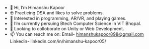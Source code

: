 - 👋 Hi, I’m Himanshu Kapoor
- 🤓 Practicing DSA and likes to solve problems.
- 👀 Interested in programming, AR/VR, and playing games. 
- 🌱 I’m currently persuing Btech Computer Science in VIT Bhopal.
- 💞️ Looking to colloborate on Unity or Web Development.
- 📫 You can reach me on:
      Email- himanshukapoor898@gmail.com
      Linkedin- linkedin.com/in/himanshu-kapoor05/

<!---
Hk0509/Hk0509 is a ✨ special ✨ repository because its `README.md` (this file) appears on your GitHub profile.
You can click the Preview link to take a look at your changes.
--->
